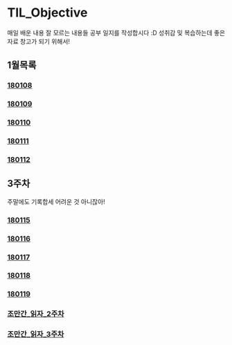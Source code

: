 # TIL_Objective

매일 배운 내용 잘 모르는 내용들 공부 일지를 작성합시다 :D
성취감 및 복습하는데 좋은 자료 창고가 되기 위해서!

## 1월목록

### [180108](ReadMe/180108.md)

### [180109](ReadMe/180109.md)

### [180110](ReadMe/180110.md)

### [180111](ReadMe/180111.md)

### [180112](ReadMe/180112.md)

## 3주차
주말에도 기록합세 어려운 것 아니잖아!

### [180115](ReadMe/180115.md)

### [180116](ReadMe/180116.md)

### [180117](ReadMe/180117.md)

### [180118](ReadMe/180118.md)

### [180119](ReadMe/180119.md)


### [조만간_읽자_2주차](ReadMe/01_w02_reading.md)

### [조만간_읽자_3주차](ReadMe/01_w03_reading.md)


